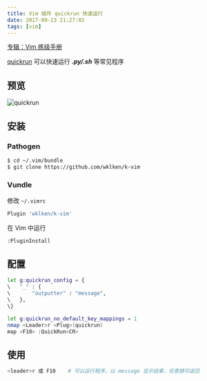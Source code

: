 ```yaml
---
title: Vim 插件 quickrun 快速运行
date: 2017-09-23 21:27:02
tags: [vim]
---
```


[专辑：Vim 练级手册](/vim)

[quickrun](https://github.com/wklken/k-vim) 可以快速运行 ***.py/.sh*** 等常见程序
<!-- more -->

<!-- toc -->

## 预览
![quickrun](/images/quickrun.gif)

## 安装
### Pathogen
```bash
$ cd ~/.vim/bundle
$ git clone https://github.com/wklken/k-vim
```
### Vundle
修改 `~/.vimrc`
```bash
Plugin 'wklken/k-vim'
```
在 Vim 中运行
```bash
:PluginInstall
```

## 配置
```bash
let g:quickrun_config = {
\   "_" : {
\       "outputter" : "message",
\   },
\}

let g:quickrun_no_default_key_mappings = 1
nmap <Leader>r <Plug>(quickrun)
map <F10> :QuickRun<CR>
```

## 使用
```bash
<leader>r 或 F10    # 可以运行程序，以 message 显示结果，任意键可返回
```
